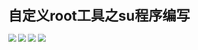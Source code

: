 # 自定义root工具之su程序编写
![](./iamges/1.png)
![](./iamges/2.png)
![](./iamges/3.png)
![](./iamges/4.png)







